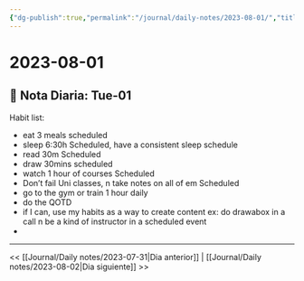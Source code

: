 ```yaml
---
{"dg-publish":true,"permalink":"/journal/daily-notes/2023-08-01/","title":"2023-08-01","tags":["Daily"],"noteIcon":"","created":"2023-08-01T13:51:16.478-05:00","updated":"2023-08-01T14:08:16.009-05:00"}
---
```



# 2023-08-01

## 📅 Nota Diaria: Tue-01

Habit list:

- eat 3 meals scheduled
- sleep 6:30h Scheduled, have a consistent sleep schedule
- read 30m Scheduled 
- draw 30mins scheduled 
- watch 1 hour of courses Scheduled
- Don’t fail Uni classes, n take notes on all of em Scheduled 
- go to the gym or train 1 hour daily 
- do the QOTD
- if I can, use my habits as a way to create content ex: do drawabox in a call n be a kind of instructor in a scheduled event 
- 

- - - 

<< [[Journal/Daily notes/2023-07-31\|Dia anterior]] | [[Journal/Daily notes/2023-08-02\|Dia siguiente]] >>
